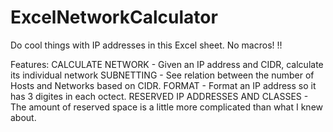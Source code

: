 # ExcelNetworkCalculator
Do cool things with IP addresses in this Excel sheet. No macros! !!

Features: 
CALCULATE NETWORK - Given an IP address and CIDR, calculate its individual network
SUBNETTING - See relation between the number of Hosts and Networks based on CIDR.
FORMAT - Format an IP address so it has 3 digites in each octect.
RESERVED IP ADDRESSES AND CLASSES - The amount of reserved space is a little more complicated than what I knew about.

